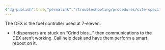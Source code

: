 ```yaml
---
{"dg-publish":true,"permalink":"/troubleshooting/procedures/site-specific/7-11/7-eleven-equipment-and-proceedures/"}
---
```



The DEX is the fuel controller used at 7-eleven.  

- If dispensers are stuck on “Crind bios…” then communications to the DEX aren’t working.  Call help desk and have them perform a smart reboot on it.  